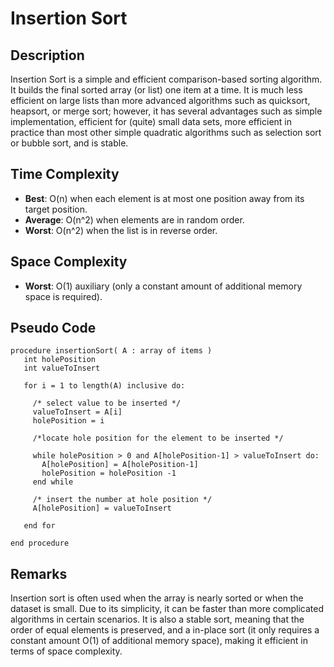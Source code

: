# Insertion Sort

## Description

Insertion Sort is a simple and efficient comparison-based sorting algorithm. It builds the final sorted array (or list) one item at a time. It is much less efficient on large lists than more advanced algorithms such as quicksort, heapsort, or merge sort; however, it has several advantages such as simple implementation, efficient for (quite) small data sets, more efficient in practice than most other simple quadratic algorithms such as selection sort or bubble sort, and is stable.

## Time Complexity

- **Best**: O(n) when each element is at most one position away from its target position.
- **Average**: O(n^2) when elements are in random order.
- **Worst**: O(n^2) when the list is in reverse order.

## Space Complexity

- **Worst**: O(1) auxiliary (only a constant amount of additional memory space is required).

## Pseudo Code

```plaintext
procedure insertionSort( A : array of items )
   int holePosition
   int valueToInsert
   
   for i = 1 to length(A) inclusive do:
   
     /* select value to be inserted */
     valueToInsert = A[i]
     holePosition = i
      
     /*locate hole position for the element to be inserted */
     
     while holePosition > 0 and A[holePosition-1] > valueToInsert do:
       A[holePosition] = A[holePosition-1]
       holePosition = holePosition -1
     end while
     
     /* insert the number at hole position */
     A[holePosition] = valueToInsert
     
   end for
   
end procedure
```

## Remarks

Insertion sort is often used when the array is nearly sorted or when the dataset is small. Due to its simplicity, it can be faster than more complicated algorithms in certain scenarios. It is also a stable sort, meaning that the order of equal elements is preserved, and a in-place sort (it only requires a constant amount O(1) of additional memory space), making it efficient in terms of space complexity.
